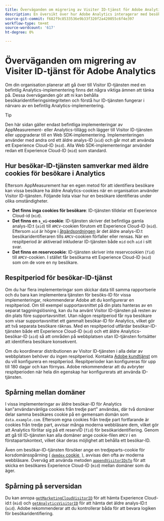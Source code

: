 ```yaml
---
title: Överväganden om migrering av Visiter ID-tjänst för Adobe Analytics
description: En översikt över hur Adobe Analytics interagerar med besökar-ID-tjänsten.
source-git-commit: f682f9c8533536e9b33f320f2a420055c6f4e397
workflow-type: tm+mt
source-wordcount: '617'
ht-degree: 0%

---
```


# Överväganden om migrering av Visiter ID-tjänst för Adobe Analytics

Om din organisation planerar att gå över till Visitor ID-tjänsten med en befintlig Analytics-implementering finns det några viktiga ämnen att tänka på. Dessa överväganden gör att ni kan behålla besökaridentifieringsintegriteten och förstå hur ID-tjänsten fungerar i närvaro av en befintlig Analytics-implementering.

>[!TIP]
>
>Den här sidan gäller endast befintliga implementeringar av AppMeasurement- eller Analytics-tillägg och lägger till Visitor ID-tjänsten eller uppgraderar till en Web SDK-implementering. Implementeringen använder med andra ord ett äldre analys-ID (`aid`) och går mot att använda ett Experience Cloud-ID (`mid`). Alla Web SDK-implementeringar använder redan ett Experience Cloud-ID (`mid`) som standard.

## Hur besökar-ID-tjänsten samverkar med äldre cookies för besökare i Analytics

Eftersom AppMeasurement har en egen metod för att identifiera besökare kan vissa besökare ha äldre Analytics-cookies när en organisation använder Visitor ID-tjänsten. Följande lista visar hur en besökare identifieras under olika omständigheter.

* **Det finns inga cookies för besökare**: ID-tjänsten tilldelar ett Experience Cloud-id (`mid`).
* **Det finns en `s_vi`-cookie**: ID-tjänsten skriver det befintliga gamla analys-ID:t (`aid`) till `AMCV`-cookien förutom ett Experience Cloud-ID (`mid`). Eftersom `aid` är högre i [åtgärdsordningen](overview.md) är det äldre analys-ID:t besökaridentifieraren tills `AMCV`-cookien förfaller eller rensas. När en respitperiod är aktiverad inkluderar ID-tjänsten både `mid` och `aid` i sitt svar.
* **Det finns en reservcookie**: ID-tjänsten skriver inte reservcookien (`fid`) till `AMCV`-cookien. I stället får besökarna ett Experience Cloud-ID (`mid`) som om de vore en ny besökare.

## Respitperiod för besökar-ID-tjänst

Om du har flera implementeringar som skickar data till samma rapportserie och du bara kan implementera tjänsten för besöks-ID för vissa implementeringar, rekommenderar Adobe att du konfigurerar en respitperiod. Om till exempel supportavsnittet på din plats hanteras av en separat taggningslösning, kan du ha använt Visitor ID-tjänsten på resten av din plats före supportavsnittet. Utan någon respitperiod får nya besökare som visar supportavsnittet ett gammalt besökar-ID för Analytics, vilket gör att två separata besökare räknas. Med en respitperiod utfärdar besökar-ID-tjänsten både ett Experience Cloud-ID (`mid`) och ett äldre Analytics-besökar-ID (`aid`) så att områden på webbplatsen utan ID-tjänsten fortsätter att identifiera besökare konsekvent.

Om du koordinerar distributionen av Visitor ID-tjänsten i alla delar av webbplatsen behöver du ingen respitperiod. Kontakta [Adobe kundtjänst](https://helpx.adobe.com/se/marketing-cloud/contact-support.html) om du vill konfigurera en respitperiod. Respitperioder kan konfigureras för upp till 180 dagar och kan förnyas. Adobe rekommenderar att du avbryter respitperioden när hela din egenskap har konfigurerats att använda ID-tjänsten.

## Spårning mellan domäner

I vissa implementeringar av äldre besökar-ID för Analytics kan&quot;användarvänliga cookies från tredje part&quot; användas, där två domäner delar samma besökares cookie på en gemensam domän som `data.example.com`. Eftersom egna cookies från tredje part fortfarande är cookies från tredje part, avvisar många moderna webbläsare dem, vilket gör att Analytics förlitar sig på ett reservID (`fid`) för besökaridentifiering. Genom att gå till ID-tjänsten kan alla domäner ange cookie-filen `AMCV` i en förstapartskontext, vilket ökar deras möjlighet att behålla ett besökar-ID.

Även om besökar-ID-tjänsten försöker ange en tredjeparts-cookie för korsdomänsspårning ( [`demdex` cookie &#x200B;](https://experienceleague.adobe.com/sv/docs/id-service/using/intro/cookies) ), avvisas den ofta av moderna webbläsare. Överväg att använda metoden [`appendVisitorIDsTo`](https://experienceleague.adobe.com/sv/docs/id-service/using/id-service-api/methods/appendvisitorid) för att skicka en besökares Experience Cloud-ID (`mid`) mellan domäner som du äger.

## Spårning på serversidan

Du kan anropa [`getMarketingCloudVisitorID`](https://experienceleague.adobe.com/sv/docs/id-service/using/id-service-api/methods/getmcvid) för att hämta Experience Cloud-id:t (`mid`) och [`getAnalyticsVisitorID`](https://experienceleague.adobe.com/sv/docs/id-service/using/id-service-api/methods/getanalyticsvisitorid) för att hämta det äldre analys-ID:t (`aid`). Adobe rekommenderar att du kontrollerar båda för att bevara logiken för besökaridentifiering.
